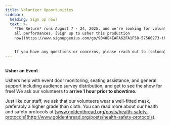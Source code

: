 ```yaml
---
title: Volunteer Opportunities
sidebar:
  heading: Sign up now!
  text: >-
    *The Return* runs August 7 - 24, 2025, and we're looking for volunteers for
    all performances. [S﻿ign up to usher this production
    now](https://www.signupgenius.com/go/9040E4EAFA62FA1F58-57560273-the).


    If you have any questions or concerns, please reach out to [soluna@goldenthread.org](mailto:soluna@goldenthread.org).
---
```

![]()

**Usher an Event**

Ushers help with event door monitoring, seating assistance, and general support including audience survey distribution, and get to see the show for free! We ask our volunteers to **arrive 1 hour prior to showtime**. 

Just like our staff, we ask that our volunteers wear a well-fitted mask, preferably a higher grade than cloth. You can read more about our health and safety protocols at [www.goldenthread.org/posts/​health-safety-protocols](http://www.goldenthread.org/posts/health-safety-protocols).